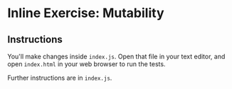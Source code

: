 # Inline Exercise: Mutability

## Instructions

You'll make changes inside `index.js`. Open that file in your text editor,
and open `index.html` in your web browser to run the tests.

Further instructions are in `index.js`.
